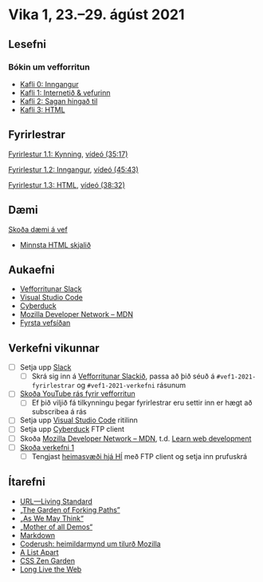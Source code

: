# Vika 1, 23.–29. ágúst 2021

## Lesefni

### Bókin um vefforritun

* [Kafli 0: Inngangur](https://bok.vefforritun.is/00.inngangur.html)
* [Kafli 1: Internetið & vefurinn](https://bok.vefforritun.is/01.internetid.html)
* [Kafli 2: Sagan hingað til](https://bok.vefforritun.is/02.saga.html)
* [Kafli 3: HTML](https://bok.vefforritun.is/03.html.html)

## Fyrirlestrar

[Fyrirlestur 1.1: Kynning](01.1.kynning.md), [vídeó (35:17)](https://youtu.be/zfIv5b-8AvE)

[Fyrirlestur 1.2: Inngangur](01.2.inngangur.md), [vídeó (45:43)](https://youtu.be/Pf5RPyJq06U)

[Fyrirlestur 1.3: HTML](01.3.html.md), [vídeó (38:32)](https://youtu.be/8VHvlMpGEu4)

## Dæmi

[Skoða dæmi á vef](https://vefforritun.github.io/vef1-2021/vikur/01/)

* [Minnsta HTML skjalið](daemi/minnsta.html)

## Aukaefni

* [Vefforritunar Slack](https://vefforritun.slack.com/)
* [Visual Studio Code](https://code.visualstudio.com/)
* [Cyberduck](https://cyberduck.io/download/)
* [Mozilla Developer Network – MDN](https://developer.mozilla.org/)
* [Fyrsta vefsíðan](http://info.cern.ch/hypertext/WWW/TheProject.html)

## Verkefni vikunnar

* [ ] Setja upp [Slack](https://slack.com)
  * [ ] Skrá sig inn á [Vefforritunar Slackið](https://vefforritun.slack.com/), passa að þið séuð á `#vef1-2021-fyrirlestrar` og `#vef1-2021-verkefni` rásunum
* [ ] [Skoða YouTube rás fyrir vefforritun](https://www.youtube.com/channel/UCPtLVvj-XXcHWEGLuFCrGMg)
  * [ ] Ef þið viljið fá tilkynningu þegar fyrirlestrar eru settir inn er hægt að subscribea á rás
* [ ] Setja upp [Visual Studio Code](https://code.visualstudio.com/) ritilinn
* [ ] Setja upp [Cyberduck](https://cyberduck.io/download/) FTP client
* [ ] Skoða [Mozilla Developer Network – MDN](https://developer.mozilla.org/), t.d. [Learn web development](https://developer.mozilla.org/en-US/docs/Learn)
* [ ] [Skoða verkefni 1](https://github.com/vefforritun/vef1-2021-v1)
  * [ ] Tengjast [heimasvæði hjá HÍ](https://uts.hi.is/node/155) með FTP client og setja inn prufuskrá

## Ítarefni

* [URL—Living Standard](https://url.spec.whatwg.org/)
* [„The Garden of Forking Paths”](http://www.coldbacon.com/writing/borges-garden.html)
* [„As We May Think“](http://www.theatlantic.com/magazine/archive/1945/07/as-we-may-think/303881/?single_page=true)
* [„Mother of all Demos“](https://www.youtube.com/watch?v=yJDv-zdhzMY)
* [Markdown](https://daringfireball.net/projects/markdown/)
* [Coderush: heimildarmynd um tilurð Mozilla](http://www.clickmovement.org/coderush)
* [A List Apart](http://alistapart.com/)
* [CSS Zen Garden](http://www.csszengarden.com/)
* [Long Live the Web](https://www.scientificamerican.com/article/long-live-the-web/)
